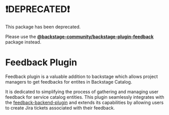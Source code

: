 # ❗DEPRECATED❗

This package has been deprecated.

Please use the **[@backstage-community/backstage-plugin-feedback](https://github.com/backstage/community-plugins/tree/main/workspaces/feedback/plugins/feedback)** package instead.

# Feedback Plugin

Feedback plugin is a valuable addition to backstage which allows project managers to get feedbacks for entites in Backstage Catalog.

It is dedicated to simplifying the process of gathering and managing user feedback for service catalog entities. This plugin seamlessly integrates with the [feedback-backend-plugin](../feedback-backend) and extends its capabilities by allowing users to create Jira tickets associated with their feedback.

